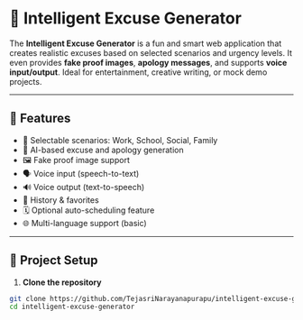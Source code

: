 
# 🤖 Intelligent Excuse Generator

The **Intelligent Excuse Generator** is a fun and smart web application that creates realistic excuses based on selected scenarios and urgency levels. It even provides **fake proof images**, **apology messages**, and supports **voice input/output**. Ideal for entertainment, creative writing, or mock demo projects.

---

## 🌟 Features

- 🎯 Selectable scenarios: Work, School, Social, Family  
- 🧠 AI-based excuse and apology generation  
- 🖼️ Fake proof image support  
- 🗣️ Voice input (speech-to-text)  
- 🔊 Voice output (text-to-speech)  
- 💾 History & favorites  
- 🗓️ Optional auto-scheduling feature  
- 🌐 Multi-language support (basic)

---

## 🚀 Project Setup

1. **Clone the repository**

```bash
git clone https://github.com/TejasriNarayanapurapu/intelligent-excuse-generator.git
cd intelligent-excuse-generator
